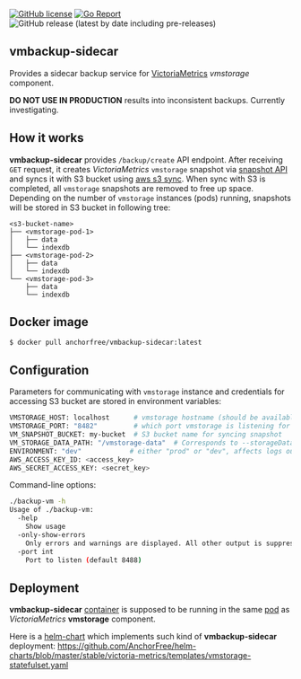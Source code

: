 [![GitHub license](https://img.shields.io/github/license/AnchorFree/vmbackup-sidecar.svg)](https://github.com/AnchorFree/vmbackup-sidecar/blob/master/LICENSE)
[![Go Report](https://goreportcard.com/badge/github.com/AnchorFree/vmbackup-sidecar)](https://goreportcard.com/report/github.com/AnchorFree/vmbackup-sidecar)
![GitHub release (latest by date including pre-releases)](https://img.shields.io/github/v/release/AnchorFree/vmbackup-sidecar?include_prereleases)

vmbackup-sidecar
----------------

Provides a sidecar backup service for [VictoriaMetrics](https://github.com/VictoriaMetrics/VictoriaMetrics/tree/cluster) *vmstorage* component.

**DO NOT USE IN PRODUCTION** results into inconsistent backups. Currently investigating.


## How it works

**vmbackup-sidecar** provides `/backup/create` API endpoint. After receiving `GET` request, it creates *VictoriaMetrics* `vmstorage` snapshot via [snapshot API](https://github.com/VictoriaMetrics/VictoriaMetrics/wiki/Cluster-VictoriaMetrics#url-format) and syncs it with S3 bucket using [aws s3 sync](https://docs.aws.amazon.com/cli/latest/reference/s3/sync.html). When sync with S3 is completed, all `vmstorage` snapshots are removed to free up space. Depending on the number of `vmstorage` instances (pods) running, snapshots will be stored in S3 bucket in following tree:

```
<s3-bucket-name>
├── <vmstorage-pod-1>
│   ├── data
│   └── indexdb
├── <vmstorage-pod-2>
│   ├── data
│   └── indexdb
└── <vmstorage-pod-3>
    ├── data
    └── indexdb
```


## Docker image

```
$ docker pull anchorfree/vmbackup-sidecar:latest
```


## Configuration

Parameters for communicating with `vmstorage` instance and credentials for accessing S3 bucket are stored in environment variables:

```bash
VMSTORAGE_HOST: localhost      # vmstorage hostname (should be available via localhost as both containers are in the same Pod)
VMSTORAGE_PORT: "8482"         # which port vmstorage is listening for API requests
VM_SNAPSHOT_BUCKET: my-bucket  # S3 bucket name for syncing snapshot
VM_STORAGE_DATA_PATH: "/vmstorage-data"  # Corresponds to --storageDataPath flag in VictoriaMetrics setup
ENVIRONMENT: "dev"            # either "prod" or "dev", affects logs output (structlog for prod, plain for dev)
AWS_ACCESS_KEY_ID: <access_key>
AWS_SECRET_ACCESS_KEY: <secret_key>
```

Command-line options:

```bash
./backup-vm -h
Usage of ./backup-vm:
  -help
    Show usage
  -only-show-errors
    Only errors and warnings are displayed. All other output is suppressed
  -port int
    Port to listen (default 8488)
```

## Deployment

**vmbackup-sidecar** [container](https://hub.docker.com/r/anchorfree/vmbackup-sidecar) is supposed to be running in the same [pod](https://kubernetes.io/docs/concepts/workloads/pods/pod/) as *VictoriaMetrics* **vmstorage** component.

Here is a [helm-chart](https://helm.sh/docs/developing_charts/) which implements such kind of **vmbackup-sidecar** deployment: https://github.com/AnchorFree/helm-charts/blob/master/stable/victoria-metrics/templates/vmstorage-statefulset.yaml
